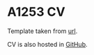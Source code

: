 A1253 CV
========

Template taken from [url](http://www.thomashardy.me.uk/free-responsive-html-css3-cv-template).

CV is also hosted in [GitHub](http://am1253.github.io/am1253cv).
